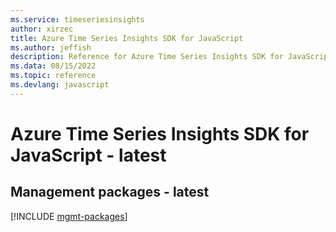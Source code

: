 ```yaml
---
ms.service: timeseriesinsights
author: xirzec
title: Azure Time Series Insights SDK for JavaScript
ms.author: jeffish
description: Reference for Azure Time Series Insights SDK for JavaScript
ms.data: 08/15/2022
ms.topic: reference
ms.devlang: javascript
---
```

# Azure Time Series Insights SDK for JavaScript - latest

## Management packages - latest
[!INCLUDE [mgmt-packages](time-series-insights-mgmt-index.md)]